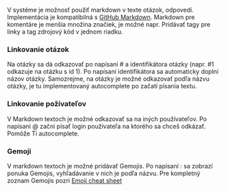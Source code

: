 V systéme je možnosť použiť markdown v texte otázok, odpovedí. Implementácia je kompatibilná s [GitHub Markdown](http://guides.github.com/overviews/mastering-markdown/). Markdown pre komentáre je menšia množina značiek, je možné napr. Pridávať tagy pre linky a tag zdrojový kód v jednom riadku.
### Linkovanie otázok
Na otázky sa dá odkazovať po napísaní # a identifikátora otázky (napr. #1 odkazuje na otázku s id 1). Po napísaní identifikátora sa automaticky doplní názov otázky. Samozrejme, na otázky je možné odkazovať podľa názvu otázky, je tu implementovaný autocomplete po začatí písania textu.
### Linkovanie požívateľov
V Markdown textoch je možné odkazovať sa na iných používateľov. Po napísaní @ začni písať login používateľa na ktorého sa chceš odkázať. Pomôže Ti autocomplete.
### Gemoji
V markdown textoch je možné pridávať Gemojis. Po napísaní : sa zobrazí ponuka Gemojis, vyhľadávanie v nich je podľa názvu. Pre kompletný zoznam Gemojis pozri [Emoji cheat sheet](http://www.emoji-cheat-sheet.com/)
